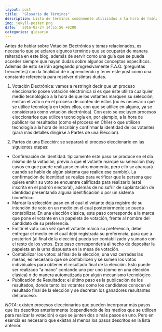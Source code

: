 ```yaml
---
layout: post
title:  "Glosario de Términos"
description: Lista de términos comúnmente utilizados a la hora de hablar de Votación Electrónica.
img: jekyll-poster.png
date:   2016-02-24 14:55:50 +0200
categories: glosario
---
```

Antes de hablar sobre Votación Electrónica y temas relacionados, es necesario que se aclaren algunos términos que se ocuparán de manera reiterada en este blog, además de servir como una guía que se pueda acceder siempre que hayan dudas sobre algunos conceptos específicos. Además de esto se irán agregando progresivamente F.A.Q. (preguntas frecuentes) con la finalidad de ir aprendiendo y tener este post como una constante referencia para resolver distintas dudas.

1. Votación Electrónica: vamos a restringir decir que un proceso eleccionario posee votación electrónica si es que éste utiliza cualquier medio tecnológico a la hora de que los votantes marquen su selección, emitan el voto o en el proceso de conteo de éstos (no es necesario que se utilice tecnología en todos ellos, con que se utilice en alguno, ya se considerará como votación electrónica). Con esto se excluyen procesos eleccionarios que utilicen tecnología en, por ejemplo, a la hora de publicar los resultados (como el proceso en Chile) o que utilicen tecnología a la hora de inscribir y confirmar la identidad de los votantes (para más detalles dirigirse a Partes de una Elección).

2. Partes de una Elección: se separará el proceso eleccionario en las siguientes etapas:
* Confirmación de Identidad: típicamente este paso se produce en el día mismo de la votación, previo a que el votante marque su selección (hay casos en que puede realizarse en otro momento, pero ello se abarcará cuando se hable de algún sistema que realice ese cambio). La confirmación de identidad se realiza para verificar que la persona que quiere emitir su voto se encuentre calificada para realizarlo (esté inscrita en el padrón electoral), además de no sufrir de suplantación de identidad presentando alguna identificación o por un sistema biométrico.
* Marcar la selección: paso en el cual el votante deja registro de su intención de voto en un medio en el cual posteriormente se pueda contabilizar. En una elección clásica, este paso corresponde a la marca que pone el votante en un papeleta de votación, frente al nombre del candidato de su preferencia.
* Emitir el voto: una vez que el votante marcó su preferencia, debe entregar el medio en el cual dejó registrada su preferencia, para que a posteriori (al final de la elección) pueda ser contabilizado y sumado con el resto de los votos. Este paso correspondería al hecho de depositar la papeleta en la urna dispuesta en la mesa de votación.
* Contabilizar los votos: al final de la elección, una vez cerradas las mesas, es necesario que se contabilicen y se sumen los votos individuales para obtener el resultado final de la elección. Esto puede ser realizado “a mano” contando uno por uno (como en una elección clásica) o de manera automatizada por algún mecanismo tecnológico.
* Publicación de Resultados: el último paso es la publicación de los resultados, donde tanto los votantes como los candidatos conocen el resultado final de la elección y se decretan los ganadores resultantes del proceso.

*NOTA*: existen procesos eleccionarios que pueden incorporar más pasos que los descritos anteriormente (dependiendo de los medios que se utilicen para realizar la votación) o que se junten dos o más pasos en uno. Pero en esencia es necesario que existan al menos los pasos descritos en la lista anterior.